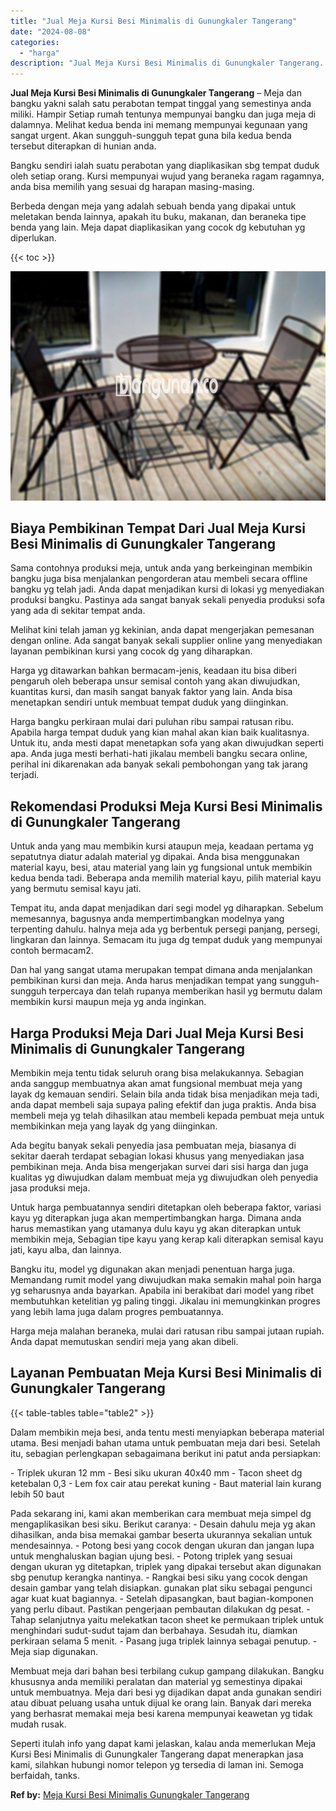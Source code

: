 ```yaml
---
title: "Jual Meja Kursi Besi Minimalis di Gunungkaler Tangerang"
date: "2024-08-08"
categories: 
  - "harga"
description: "Jual Meja Kursi Besi Minimalis di Gunungkaler Tangerang. Seperti itulah info yang dapat kami jelaskan, kalau anda memerlukan Meja Kursi Besi Minimalis di Gun..."
---
```


**Jual Meja Kursi Besi Minimalis di Gunungkaler Tangerang** – Meja dan bangku yakni salah satu perabotan tempat tinggal yang semestinya anda miliki. Hampir Setiap rumah tentunya mempunyai bangku dan juga meja di dalamnya. Melihat kedua benda ini memang mempunyai kegunaan yang sangat urgent. Akan sungguh-sungguh tepat guna bila kedua benda tersebut diterapkan di hunian anda.

Bangku sendiri ialah suatu perabotan yang diaplikasikan sbg tempat duduk oleh setiap orang. Kursi mempunyai wujud yang beraneka ragam ragamnya, anda bisa memilih yang sesuai dg harapan masing-masing.

Berbeda dengan meja yang adalah sebuah benda yang dipakai untuk meletakan benda lainnya, apakah itu buku, makanan, dan beraneka tipe benda yang lain. Meja dapat diaplikasikan yang cocok dg kebutuhan yg diperlukan.

{{< toc >}}

![Jual Meja Kursi Besi Minimalis di Gunungkaler Tangerang](/images/jual-meja-besi-murah30.png)

## Biaya Pembikinan Tempat Dari Jual Meja Kursi Besi Minimalis di Gunungkaler Tangerang

Sama contohnya produksi meja, untuk anda yang berkeinginan membikin bangku juga bisa menjalankan pengorderan atau membeli secara offline bangku yg telah jadi. Anda dapat menjadikan kursi di lokasi yg menyediakan produksi bangku. Pastinya ada sangat banyak sekali penyedia produksi sofa yang ada di sekitar tempat anda.

Melihat kini telah jaman yg kekinian, anda dapat mengerjakan pemesanan dengan online. Ada sangat banyak sekali supplier online yang menyediakan layanan pembikinan kursi yang cocok dg yang diharapkan.

Harga yg ditawarkan bahkan bermacam-jenis, keadaan itu bisa diberi pengaruh oleh beberapa unsur semisal contoh yang akan diwujudkan, kuantitas kursi, dan masih sangat banyak faktor yang lain. Anda bisa menetapkan sendiri untuk membuat tempat duduk yang diinginkan.

Harga bangku perkiraan mulai dari puluhan ribu sampai ratusan ribu. Apabila harga tempat duduk yang kian mahal akan kian baik kualitasnya. Untuk itu, anda mesti dapat menetapkan sofa yang akan diwujudkan seperti apa. Anda juga mesti berhati-hati jikalau membeli bangku secara online, perihal ini dikarenakan ada banyak sekali pembohongan yang tak jarang terjadi.

## Rekomendasi Produksi Meja Kursi Besi Minimalis di Gunungkaler Tangerang

Untuk anda yang mau membikin kursi ataupun meja, keadaan pertama yg sepatutnya diatur adalah material yg dipakai. Anda bisa menggunakan material kayu, besi, atau material yang lain yg fungsional untuk membikin kedua benda tadi. Beberapa anda memilih material kayu, pilih material kayu yang bermutu semisal kayu jati.

Tempat itu, anda dapat menjadikan dari segi model yg diharapkan. Sebelum memesannya, bagusnya anda mempertimbangkan modelnya yang terpenting dahulu. halnya meja ada yg berbentuk persegi panjang, persegi, lingkaran dan lainnya. Semacam itu juga dg tempat duduk yang mempunyai contoh bermacam2.

Dan hal yang sangat utama merupakan tempat dimana anda menjalankan pembikinan kursi dan meja. Anda harus menjadikan tempat yang sungguh-sungguh terpercaya dan telah rupanya memberikan hasil yg bermutu dalam membikin kursi maupun meja yg anda inginkan.

## Harga Produksi Meja Dari Jual Meja Kursi Besi Minimalis di Gunungkaler Tangerang

Membikin meja tentu tidak seluruh orang bisa melakukannya. Sebagian anda sanggup membuatnya akan amat fungsional membuat meja yang layak dg kemauan sendiri. Selain bila anda tidak bisa menjadikan meja tadi, anda dapat membeli saja supaya paling efektif dan juga praktis. Anda bisa membeli meja yg telah dihasilkan atau membeli kepada pembuat meja untuk membikinkan meja yang layak dg yang diinginkan.

Ada begitu banyak sekali penyedia jasa pembuatan meja, biasanya di sekitar daerah terdapat sebagian lokasi khusus yang menyediakan jasa pembikinan meja. Anda bisa mengerjakan survei dari sisi harga dan juga kualitas yg diwujudkan dalam membuat meja yg diwujudkan oleh penyedia jasa produksi meja.

Untuk harga pembuatannya sendiri ditetapkan oleh beberapa faktor, variasi kayu yg diterapkan juga akan mempertimbangkan harga. Dimana anda harus memastikan yang utamanya dulu kayu yg akan diterapkan untuk membikin meja, Sebagian tipe kayu yang kerap kali diterapkan semisal kayu jati, kayu alba, dan lainnya.

Bangku itu, model yg digunakan akan menjadi penentuan harga juga. Memandang rumit model yang diwujudkan maka semakin mahal poin harga yg seharusnya anda bayarkan. Apabila ini berakibat dari model yang ribet membutuhkan ketelitian yg paling tinggi. Jikalau ini memungkinkan progres yang lebih lama juga dalam progres pembuatannya.

Harga meja malahan beraneka, mulai dari ratusan ribu sampai jutaan rupiah. Anda dapat memutuskan sendiri meja yang akan dibeli.

## Layanan Pembuatan Meja Kursi Besi Minimalis di Gunungkaler Tangerang

{{< table-tables table="table2" >}}

Dalam membikin meja besi, anda tentu mesti menyiapkan beberapa material utama. Besi menjadi bahan utama untuk pembuatan meja dari besi. Setelah itu, sebagian perlengkapan sebagaimana berikut ini patut anda persiapkan:

\- Triplek ukuran 12 mm - Besi siku ukuran 40x40 mm - Tacon sheet dg ketebalan 0,3 - Lem fox cair atau perekat kuning - Baut material lain kurang lebih 50 baut

Pada sekarang ini, kami akan memberikan cara membuat meja simpel dg mengaplikasikan besi siku. Berikut caranya: - Desain dahulu meja yg akan dihasilkan, anda bisa memakai gambar beserta ukurannya sekalian untuk mendesainnya. - Potong besi yang cocok dengan ukuran dan jangan lupa untuk menghaluskan bagian ujung besi. - Potong triplek yang sesuai dengan ukuran yg ditetapkan, triplek yang dipakai tersebut akan digunakan sbg penutup kerangka nantinya. - Rangkai besi siku yang cocok dengan desain gambar yang telah disiapkan. gunakan plat siku sebagai pengunci agar kuat kuat bagiannya. - Setelah dipasangkan, baut bagian-komponen yang perlu dibaut. Pastikan pengerjaan pembautan dilakukan dg pesat. - Tahap selanjutnya yaitu melekatkan tacon sheet ke permukaan triplek untuk menghindari sudut-sudut tajam dan berbahaya. Sesudah itu, diamkan perkiraan selama 5 menit. - Pasang juga triplek lainnya sebagai penutup. - Meja siap digunakan.

Membuat meja dari bahan besi terbilang cukup gampang dilakukan. Bangku khususnya anda memiliki peralatan dan material yg semestinya dipakai untuk membuatnya. Meja dari besi yg dijadikan dapat anda gunakan sendiri atau dibuat peluang usaha untuk dijual ke orang lain. Banyak dari mereka yang berhasrat memakai meja besi karena mempunyai keawetan yg tidak mudah rusak.

Seperti itulah info yang dapat kami jelaskan, kalau anda memerlukan Meja Kursi Besi Minimalis di Gunungkaler Tangerang dapat menerapkan jasa kami, silahkan hubungi nomor telepon yg tersedia di laman ini. Semoga berfaidah, tanks.

**Ref by:** [Meja Kursi Besi Minimalis Gunungkaler Tangerang](https://id.wikipedia.org/wiki/Meja)
